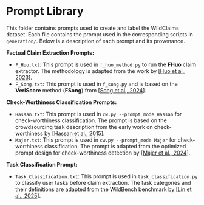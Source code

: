 # Prompt Library

This folder contains prompts used to create and label the WildClaims dataset. Each file contains the prompt used in the corresponding scripts in `generation/`. Below is a description of each prompt and its provenance.

**Factual Claim Extraction Prompts:**

-   `F_Huo.txt`: This prompt is used in `f_huo_method.py` to run the **FHuo** claim extractor. The methodology is adapted from the work by [[Huo et al., 2023](https://dl.acm.org/doi/10.1145/3624918.3625336)].
-   `F_Song.txt`: This prompt is used in `f_song.py` and is based on the **VeriScore** method (**FSong**) from [[Song et al., 2024](https://aclanthology.org/2024.findings-emnlp.552/)].

**Check-Worthiness Classification Prompts:**

-   `Hassan.txt`: This prompt is used in `cw.py --prompt_mode Hassan` for check-worthiness classification. The prompt is based on the crowdsourcing task description from the early work on check-worthiness by [[Hassan et al., 2015](https://dl.acm.org/doi/10.1145/2806416.2806652)].
-   `Majer.txt`: This prompt is used in `cw.py --prompt_mode Majer` for check-worthiness classification. The prompt is adapted from the optimized prompt design for check-worthiness detection by [[Majer et al., 2024](https://aclanthology.org/2024.fever-1.27/)].

**Task Classification Prompt:**

- `Task_Classification.txt`: This prompt is used in `task_classification.py` to classify user tasks before claim extraction. The task categories and their definitions are adapted from the WildBench benchmark by [[Lin et al., 2025](https://proceedings.iclr.cc/paper_files/paper/2025/file/771155abaae744e08576f1f3b4b7ac0d-Paper-Conference.pdf)].
